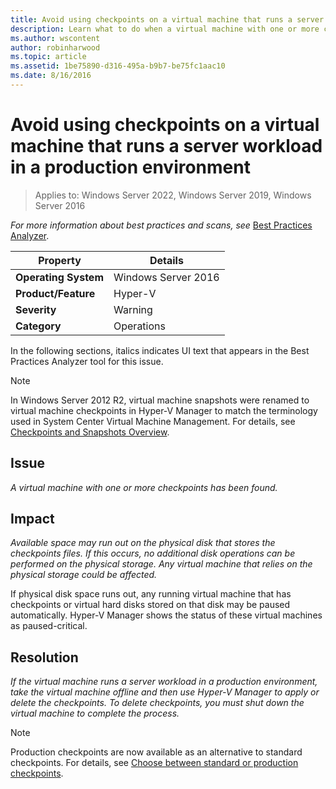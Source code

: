 ```yaml
---
title: Avoid using checkpoints on a virtual machine that runs a server workload in a production environment
description: Learn what to do when a virtual machine with one or more checkpoints has been found.
ms.author: wscontent
author: robinharwood
ms.topic: article
ms.assetid: 1be75890-d316-495a-b9b7-be75fc1aac10
ms.date: 8/16/2016
---
```

# Avoid using checkpoints on a virtual machine that runs a server workload in a production environment

>Applies to: Windows Server 2022, Windows Server 2019, Windows Server 2016



*For more information about best practices and scans, see* [Best Practices Analyzer](/previous-versions/windows/it-pro/windows-server-2008-R2-and-2008/dd759260(v=ws.11)).

|Property|Details|
|-|-|
|**Operating System**|Windows Server 2016|
|**Product/Feature**|Hyper-V|
|**Severity**|Warning|
|**Category**|Operations|

In the following sections, italics indicates UI text that appears in the Best Practices Analyzer tool for this issue.

> [!NOTE]
> In Windows Server 2012 R2, virtual machine snapshots were renamed to virtual machine checkpoints in Hyper-V Manager to match the terminology used in System Center Virtual Machine Management. For details, see [Checkpoints and Snapshots Overview](/previous-versions/windows/it-pro/windows-server-2012-R2-and-2012/dn818483(v=ws.11)).

## Issue

*A virtual machine with one or more checkpoints has been found.*

## Impact

*Available space may run out on the physical disk that stores the checkpoints files. If this occurs, no additional disk operations can be performed on the physical storage. Any virtual machine that relies on the physical storage could be affected.*

If physical disk space runs out, any running virtual machine that has checkpoints or virtual hard disks stored on that disk may be paused automatically. Hyper-V Manager shows the status of these virtual machines as paused-critical.

## Resolution

*If the virtual machine runs a server workload in a production environment, take the virtual machine offline and then use Hyper-V Manager to apply or delete the checkpoints. To delete checkpoints, you must shut down the virtual machine to complete the process.*

> [!NOTE]
> Production checkpoints are now available as an alternative to standard checkpoints. For details, see [Choose between standard or production checkpoints](../manage/Choose-between-standard-or-production-checkpoints-in-Hyper-V.md).
